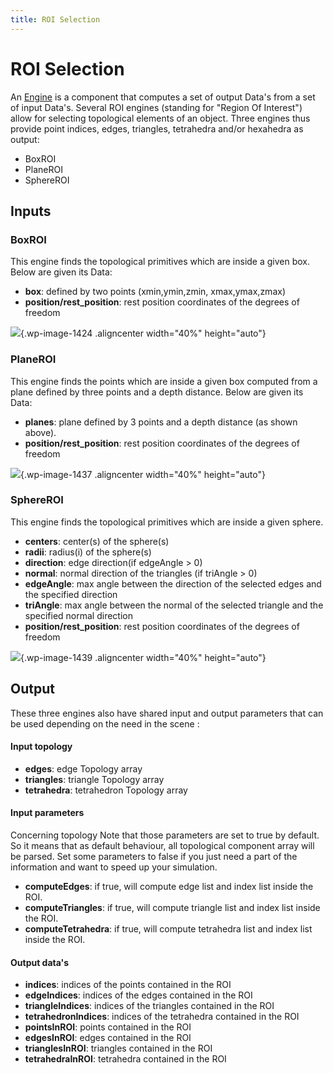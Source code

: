 ```yaml
---
title: ROI Selection
---
```


ROI Selection
=============

An [Engine](../../../../simulation-principles/engine/) is a component that computes a set of output Data's from a set of input Data's. Several ROI engines (standing for "Region Of Interest") allow for selecting topological elements of an object. Three engines thus provide point indices, edges, triangles, tetrahedra and/or hexahedra as output:

- BoxROI
- PlaneROI
- SphereROI


Inputs
------

### BoxROI

This engine finds the topological primitives which are inside a given box. Below are given its Data:


-   **box**: defined by two points (xmin,ymin,zmin, xmax,ymax,zmax)
-   **position/rest\_position**: rest position coordinates of the degrees of freedom    

![](https://www.sofa-framework.org/wp-content/uploads/2014/11/BoxRoi1.png){.wp-image-1424 .aligncenter width="40%" height="auto"}


### PlaneROI

This engine finds the points which are inside a given box computed from a plane defined by three points and a depth distance. Below are given its Data:

-    **planes**: plane defined by 3 points and a depth distance (as shown above).
-   **position/rest\_position**: rest position coordinates of the degrees of freedom  

![](https://www.sofa-framework.org/wp-content/uploads/2014/11/PlaneRoi1.png){.wp-image-1437 .aligncenter width="40%" height="auto"}


### SphereROI

This engine finds the topological primitives which are inside a given sphere.


-   **centers**: center(s) of the sphere(s)
-   **radii**: radius(i) of the sphere(s)
-   **direction**: edge direction(if edgeAngle &gt; 0)
-   **normal**: normal direction of the triangles (if triAngle &gt; 0)
-   **edgeAngle**: max angle between the direction of the selected edges and the specified direction
-   **triAngle**: max angle between the normal of the selected triangle and the specified normal direction
-   **position/rest\_position**: rest position coordinates of the degrees of freedom

![](https://www.sofa-framework.org/wp-content/uploads/2014/11/SphereRoi1.png){.wp-image-1439 .aligncenter width="40%" height="auto"}


Output
------

These three engines also have shared input and output parameters that can be used depending on the need in the scene :

#### Input topology

-   **edges**: edge Topology array
-   **triangles**: triangle Topology array
-   **tetrahedra**: tetrahedron Topology array


#### Input parameters

Concerning topology Note that those parameters are set to true by default. So it means that as default behaviour, all topological component array will be parsed. Set some parameters to false if you just need a part of the information and want to speed up your simulation.

-   **computeEdges**: if true, will compute edge list and index list inside the ROI.
-   **computeTriangles**: if true, will compute triangle list and index list inside the ROI.
-   **computeTetrahedra**: if true, will compute tetrahedra list and index list inside the ROI.  

#### Output data's

-   **indices**: indices of the points contained in the ROI
-   **edgeIndices**: indices of the edges contained in the ROI
-   **triangleIndices**: indices of the triangles contained in the ROI
-   **tetrahedronIndices**: indices of the tetrahedra contained in the ROI
-   **pointsInROI**: points contained in the ROI
-   **edgesInROI**: edges contained in the ROI
-   **trianglesInROI**: triangles contained in the ROI
-   **tetrahedraInROI**: tetrahedra contained in the ROI

